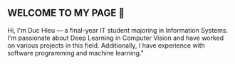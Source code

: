 ## WELCOME TO MY PAGE 👋

Hi, I'm Duc Hieu — a final-year IT student majoring in Information Systems. I'm passionate about Deep Learning in Computer Vision and have worked on various projects in this field. Additionally, I have experience with software programming and machine learning."
<!--
**hieuducle/hieuducle** is a ✨ _special_ ✨ repository because its `README.md` (this file) appears on your GitHub profile.

Here are some ideas to get you started:

- 🔭 I’m currently working on ...
- 🌱 I’m currently learning ...
- 👯 I’m looking to collaborate on ...
- 🤔 I’m looking for help with ...
- 💬 Ask me about ...
- 📫 How to reach me: ...
- 😄 Pronouns: ...
- ⚡ Fun fact: ...
-->
